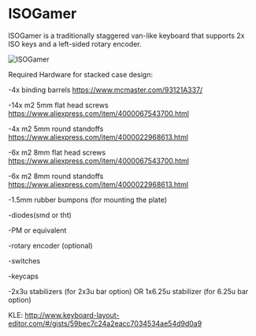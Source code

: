 # ISOGamer
 ISOGamer is a traditionally staggered van-like keyboard that supports 2x ISO keys and a left-sided rotary encoder.

![ISOGamer](https://cdn.discordapp.com/attachments/903027185839931473/903320668844744814/unknown.png)

Required Hardware for stacked case design:

-4x binding barrels https://www.mcmaster.com/93121A337/

-14x m2 5mm flat head screws https://www.aliexpress.com/item/4000067543700.html

-4x m2 5mm round standoffs  https://www.aliexpress.com/item/4000022968613.html

-6x m2 8mm flat head screws https://www.aliexpress.com/item/4000067543700.html

-6x m2 8mm round standoffs https://www.aliexpress.com/item/4000022968613.html

-1.5mm rubber bumpons (for mounting the plate)

-diodes(smd or tht)

-PM or equivalent

-rotary encoder (optional)

-switches

-keycaps

-2x3u stabilizers (for 2x3u bar option) OR 1x6.25u stabilizer (for 6.25u bar option)



KLE: http://www.keyboard-layout-editor.com/#/gists/59bec7c24a2eacc7034534ae54d9d0a9
